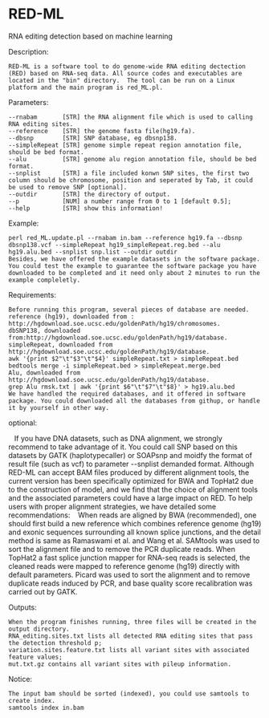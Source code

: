 # RED-ML
RNA editing detection based on machine learning

Description:

    RED-ML is a software tool to do genome-wide RNA editing dectection (RED) based on RNA-seq data. All source codes and executables are located in the "bin" directory.  The tool can be run on a Linux platform and the main program is red_ML.pl.

Parameters:

    --rnabam       [STR] the RNA alignment file which is used to calling RNA editing sites.
    --reference    [STR] the genome fasta file(hg19.fa).
    --dbsnp        [STR] SNP database, eg dbsnp138.
    --simpleRepeat [STR] genome simple repeat region annotation file, should be bed format.
    --alu          [STR] genome alu region annotation file, should be bed format.
    --snplist      [STR] a file included konwn SNP sites, the first two column should be chromosome, position and seperated by Tab, it could be used to remove SNP [optional].
    --outdir       [STR] the directory of output.
    --p            [NUM] a number range from 0 to 1 [default 0.5];
    --help         [STR] show this information!

Example:

    perl red_ML.update.pl --rnabam in.bam --reference hg19.fa --dbsnp dbsnp138.vcf --simpleRepeat hg19_simpleRepeat.reg.bed --alu hg19.alu.bed --snplist snp.list --outdir outdir
    Besides, we have offered the example datasets in the software package. You could test the example to guarantee the software package you have downloaded to be completed and it need only about 2 minutes to run the example compleletly.

Requirements:

    Before running this program, several pieces of database are needed.
    reference (hg19), downloaded from : http://hgdownload.soe.ucsc.edu/goldenPath/hg19/chromosomes.
    dbSNP138, downloaded from:http://hgdownload.soe.ucsc.edu/goldenPath/hg19/database.
    simpleRepeat, downloaded from http://hgdownload.soe.ucsc.edu/goldenPath/hg19/database.
    awk '{print $2"\t"$3"\t"$4}' simpleRepeat.txt > simpleRepeat.bed
    bedtools merge -i simpleRepeat.bed > simpleRepeat.merge.bed
    Alu, downloaded from http://hgdownload.soe.ucsc.edu/goldenPath/hg19/database.
    grep Alu rmsk.txt | awk '{print $6"\t"$7"\t"$8}' > hg19.alu.bed
    We have handled the required databases, and it offered in software package. You could downloaded all the databases from githup, or handle it by yourself in other way. 

optional:

    If you have DNA datasets, such as DNA alignment, we strongly recommend to take advantage of it. You could call SNP based on this datasets by GATK (haplotypecaller) or SOAPsnp and moidfy the format of result file (such as vcf) to parameter --snplist demanded format.
    Although RED-ML can accept BAM files produced by different alignment tools, the current version has been specifically optimized for BWA and TopHat2 due to the construction of model, and we find that the choice of alignment tools and the associated parameters could have a large impact on RED. To help users with proper alignment strategies, we have detailed some recommendations:
    When reads are aligned by BWA (recommended), one should first build a new reference which combines reference genome (hg19) and exonic sequences surrounding all known splice junctions, and the detail method is same as Ramaswami et al. and Wang et al. SAMtools was used to sort the alignment file and to remove the PCR duplicate reads.
    When TopHat2 a fast splice junction mapper for RNA-seq reads is selected, the cleaned reads were mapped to reference genome (hg19) directly with default parameters. Picard was used to sort the alignment and to remove duplicate reads induced by PCR, and base quality score recalibration was carried out by GATK.
    
Outputs:

    When the program finishes running, three files will be created in the output directory.
    RNA_editing.sites.txt lists all detected RNA editing sites that pass the detection threshold p;
    variation.sites.feature.txt lists all variant sites with associated feature values;
    mut.txt.gz contains all variant sites with pileup information.

Notice:

    The input bam should be sorted (indexed), you could use samtools to create index.
    samtools index in.bam

